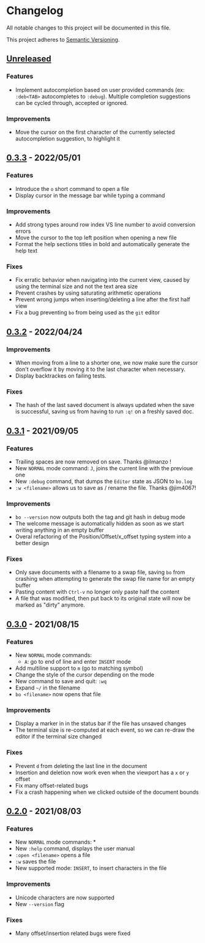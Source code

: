 # Changelog

All notable changes to this project will be documented in this file.

This project adheres to [Semantic Versioning](https://semver.org).

## [Unreleased]

### Features
- Implement autocompletion based on user provided commands (ex: `:deb<TAB>` autocompletes to `:debug`). Multiple completion suggestions can be cycled through, accepted or ignored.

### Improvements
- Move the cursor on the first character of the currently selected autocompletion suggestion, to highlight it

## [0.3.3] - 2022/05/01

### Features
- Introduce the `o` short command to open a file
- Display cursor in the message bar while typing a command

### Improvements
- Add strong types around row index VS line number to avoid conversion errors
- Move the cursor to the top left position when opening a new file
- Format the help sections titles in bold and automatically generate the help text

### Fixes
- Fix erratic behavior when navigating into the current view, caused by using the terminal size and not the text area size
- Prevent crashes by using saturating arithmetic operations
- Prevent wrong jumps when inserting/deleting a line after the first half view
- Fix a bug preventing `bo` from being used as the `git` editor

## [0.3.2] - 2022/04/24

### Improvements
- When moving from a line to a shorter one, we now make sure the cursor don't overflow it by moving it to the last character when necessary.
- Display backtrackes on failing tests.

### Fixes
- The hash of the last saved document is always updated when the save is successful, saving us from having to run `:q!` on a freshly saved doc.

## [0.3.1] - 2021/09/05

### Features
- Trailing spaces are now removed on save. Thanks @ilmanzo !
- New `NORMAL` mode command: `J`, joins the current line with the previoue one
- New `:debug` command, that dumps the `Editor` state as JSON to `bo.log`
- `:w <filename>` allows us to save as / rename the file. Thanks @jim4067!

### Improvements
- `bo --version` now outputs both the tag and git hash in debug mode
- The welcome message is automatically hidden as soon as we start writing anything in an empty buffer
- Overal refactoring of the Position/Offset/x_offset typing system into a better design

### Fixes
- Only save documents with a filename to a swap file, saving `bo` from crashing when attempting to generate the swap file name for an empty buffer
- Pasting content with `Ctrl-v` no longer only paste half the content
- A file that was modified, then put back to its original state will now be marked as "dirty" anymore.

## [0.3.0] - 2021/08/15

### Features
- New `NORMAL` mode commands:
    * `A`: go to end of line and enter `INSERT` mode
- Add multiline support to `m` (go to matching symbol)
- Change the style of the cursor depending on the mode
- New command to save and quit: `:wq`
- Expand `~/` in the filename
- `bo <filename>` now opens that file

### Improvements
- Display a marker in in the status bar if the file has unsaved changes
- The terminal size is re-computed at each event, so we can re-draw the editor if the terminal size changed

### Fixes
- Prevent `d` from deleting the last line in the document
- Insertion and deletion now work even when the viewport has a `x` or `y` offset
- Fix many offset-related bugs
- Fix a crash happening when we clicked outside of the document bounds

## [0.2.0] - 2021/08/03

### Features
- New `NORMAL` mode commands:
  *
- New `:help` command, displays the user manual
- `:open <filename>` opens a file
- `:w` saves the file
- New supported mode: `INSERT`, to insert characters in the file

### Improvements
- Unicode characters are now supported
- New `--version` flag

### Fixes
- Many offset/insertion related bugs were fixed


[Unreleased]: https://github.com/brouberol/bo/compare/v0.3.3...HEAD
[0.3.3]: https://github.com/brouberol/bo/compare/v0.3.2...0.3.3
[0.3.2]: https://github.com/brouberol/bo/compare/v0.3.1...0.3.2
[0.3.1]: https://github.com/brouberol/bo/compare/v0.3.0...0.3.1
[0.3.0]: https://github.com/brouberol/bo/compare/v0.2.0...v0.3.0
[0.2.0]: https://github.com/brouberol/bo/compare/v0.1.0...v0.2.0
